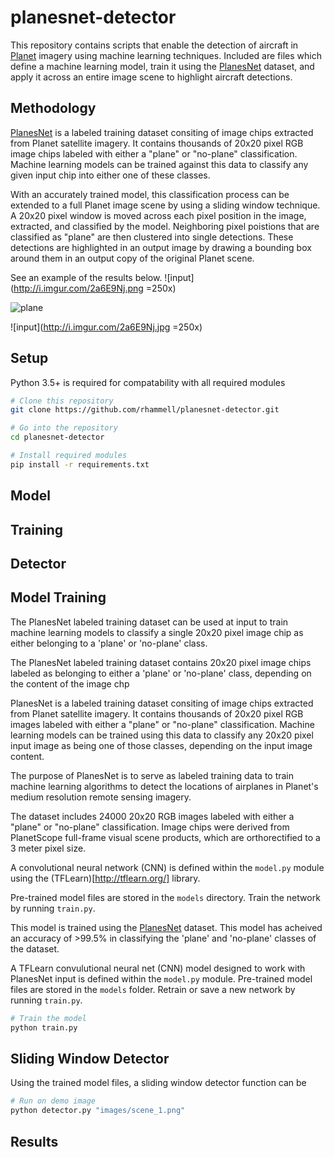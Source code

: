# planesnet-detector
This repository contains scripts that enable the detection of aircraft in [Planet](https://www.planet.com/) imagery using machine learning techniques. Included are files which define a machine learning model, train it using the [PlanesNet](https://www.kaggle.com/rhammell/planesnet) dataset, and apply it across an entire image scene to highlight aircraft detections.

## Methodology
[PlanesNet](https://www.kaggle.com/rhammell/planesnet) is a labeled training dataset consiting of image chips extracted from Planet satellite imagery. It contains thousands of 20x20 pixel RGB image chips labeled with either a "plane" or "no-plane" classification. Machine learning models can be trained against this data to classify any given input chip into either one of these classes. 

With an accurately trained model, this classification process can be extended to a full Planet image scene by using a sliding window technique. A 20x20 pixel window is moved across each pixel position in the image, extracted, and classified by the model. Neighboring pixel poistions that are classified as "plane" are then clustered into single detections. These detections are highlighted in an output image by drawing a bounding box around them in an output copy of the original Planet scene. 

See an example of the results below. 
![input](http://i.imgur.com/2a6E9Nj.png =250x) 

![plane](http://i.imgur.com/SkimtmU.png)

![input](http://i.imgur.com/2a6E9Nj.jpg =250x) 



## Setup
Python 3.5+ is required for compatability with all required modules

```bash
# Clone this repository
git clone https://github.com/rhammell/planesnet-detector.git

# Go into the repository
cd planesnet-detector

# Install required modules
pip install -r requirements.txt
```

## Model

## Training

## Detector

## Model Training
The PlanesNet labeled training dataset can be used at input to train machine learning models to classify a single 20x20 pixel image chip as either belonging to a 'plane' or 'no-plane' class. 

The PlanesNet labeled training dataset contains 20x20 pixel image chips labeled as belonging to either a 'plane' or 'no-plane' class, depending on the content of the image chp

PlanesNet is a labeled training dataset consiting of image chips extracted from Planet satellite imagery. It contains thousands of 20x20 pixel RGB images labeled with either a "plane" or "no-plane" classification. Machine learning models can be trained using this data to classify any 20x20 pixel input image as being one of those classes, depending on the input image content. 

The purpose of PlanesNet is to serve as labeled training data to train machine learning algorithms to detect the locations of airplanes in Planet's medium resolution remote sensing imagery.

The dataset includes 24000 20x20 RGB images labeled with either a "plane" or "no-plane" classification. Image chips were derived from PlanetScope full-frame visual scene products, which are orthorectified to a 3 meter pixel size.

A convolutional neural network (CNN) is defined within the `model.py` module using the (TFLearn)[http://tflearn.org/] library. 

Pre-trained model files are stored in the `models` directory. Train the network by running `train.py`.

This model is trained using the [PlanesNet](https://www.kaggle.com/rhammell/planesnet) dataset. This model has acheived an accuracy of >99.5% in classifying the 'plane' and 'no-plane' classes of the dataset.  


A TFLearn convulutional neural net (CNN) model designed to work with PlanesNet input is defined within the `model.py` module. Pre-trained model files are stored in the `models` folder. Retrain or save a new network by running `train.py`. 

```bash
# Train the model
python train.py 
```

## Sliding Window Detector
Using the trained model files, a sliding window detector function can be 

```bash
# Run on demo image
python detector.py "images/scene_1.png"
```

## Results
